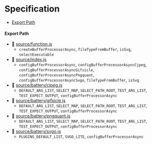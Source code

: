 # Specification

* [Export Path](#export-path)

#### Export Path
+ 📄 [source/function.js](source/function.js)
  - `createBufferProcessorAsync`, `fileTypeFromBuffer`, `isSvg`, `selectExecutable`
+ 📄 [source/index.js](source/index.js)
  - `configBufferProcessorAsync`, `configBufferProcessorAsyncCjpeg`, `configBufferProcessorAsyncGifsicle`, `configBufferProcessorAsyncPngquant`, `configBufferProcessorAsyncSvgo`, `fileTypeFromBuffer`, `isSvg`
+ 📄 [source/battery/cjpeg.js](source/battery/cjpeg.js)
  - `DEFAULT_ARG_LIST`, `SELECT_MAP`, `SELECT_PATH_ROOT`, `TEST_ARG_LIST`, `TEST_EXPECT_OUTPUT`, `configBufferProcessorAsync`
+ 📄 [source/battery/gifsicle.js](source/battery/gifsicle.js)
  - `DEFAULT_ARG_LIST`, `SELECT_MAP`, `SELECT_PATH_ROOT`, `TEST_ARG_LIST`, `TEST_EXPECT_OUTPUT`, `configBufferProcessorAsync`
+ 📄 [source/battery/pngquant.js](source/battery/pngquant.js)
  - `DEFAULT_ARG_LIST`, `SELECT_MAP`, `SELECT_PATH_ROOT`, `TEST_ARG_LIST`, `TEST_EXPECT_OUTPUT`, `configBufferProcessorAsync`
+ 📄 [source/battery/svgo.js](source/battery/svgo.js)
  - `PLUGINS_DEFAULT_LIST`, `SVGO_LITE`, `configBufferProcessorAsync`
